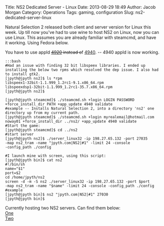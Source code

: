 Title: NS2 Dedicated Server - Linux 
Date: 2013-08-29 18:49
Author: Jacob Morgan
Category: Operations
Tags: gaming, configuration
Slug: ns2-dedicated-server-linux

Natural Selection 2 released both client and server version for Linux
this week. Up till now you've had to use wine to host NS2 on Linux, now
you can use Linux. This assumes you are already familiar with steamcmd,
and have it working. Using Fedora below.

You have to use appId ~~[4920][] instead o~~f [4940][]. -- 4940 appId is
now working.

    :::bash  
    #Had an issue with finding 32 bit libspeex libraries. I ended up
    installing the below two rpms which resolved the dep issue. I also had
    to install gtk2.  
    [jpyth@jpyth ns2]$ ls *rpm  
    libspeex1-32bit-1.1.999_1.2rc1-9.1.x86_64.rpm  
    libspeexdsp1-32bit-1.1.999_1.2rc1-35.7.x86_64.rpm  
    [jpyth@jpyth ns2]$
    
    [jpyth@jpyth steamcmd]$ ./steamcmd.sh +login LOGIN PASSWORD
    +force_install_dir PATH +app_update 4940 validate  
    #example -- Installs Natural Selection 2, into a directory 'ns2' one
    directory up from my current path.  
    [jpyth@jpyth steamcmd]$ ./steamcmd.sh +login myrealemail@hotmail.com
    noway01 +force_install_dir ../ns2/ +app_update 4940 validate  
    #Start the game:  
    [jpyth@jpyth steamcmd]$ cd ../ns2  
    #start server  
    [jpyth@jpyth ns2]$ ./server_linux32 -ip 198.27.65.132 -port 27035
    -map ns2_tram -name "jpyth.com|NS2|#1" -limit 24 -console
    -config_path ./config
    
    #I launch mine with screen, using this script:  
    [jpyth@jpyth bin]$ cat ns2  
    #!/bin/sh  
    name="$1"  
    port=$2  
    cd /home/jpyth/ns2  
    screen -d -m -S ns2 ./server_linux32 -ip 198.27.65.132 -port $port
    -map ns2_tram -name "$name" -limit 24 -console -config_path ./config  
    #example  
    [jpyth@jpyth bin]$ ns2 "jpyth.com|NS2|#1" 27030  
    [jpyth@jpyth bin]$
    

Currently hosting two NS2 servers. Can find them below:  
[One][]  
[Two][]

  [4920]: http://steamdb.info/app/4920/ "4920"
  [4940]: http://steamdb.info/app/4940/ "4940"
  [One]: http://www.gametracker.com/server_info/198.27.65.132:27015/
    "One"
  [Two]: http://www.gametracker.com/server_info/198.27.65.132:27020/
    "Two"
